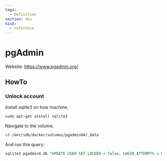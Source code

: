 ```yaml
---
tags:
  - Definition
section: dev
kind:
  - reference
---
```


# pgAdmin

Website: <https://www.pgadmin.org/>

## HowTo

### Unlock account

Install sqlite3 on how machine.

```bash
sudo apt-get install sqlite3
```

Navigate to the volume.

```bash
cd /mnt/sdb/docker/volumes/pgadmin04/_data
```

And run this query:

```sql
sqlite3 pgadmin4.db "UPDATE USER SET LOCKED = false, LOGIN_ATTEMPTS = 0 WHERE USERNAME = 'admin@example.com';" ".exit"
```
